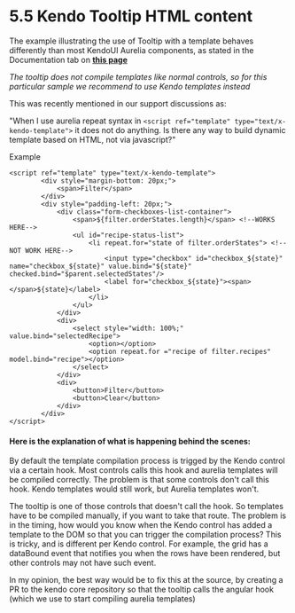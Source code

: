 # 5.5 Kendo Tooltip HTML content

The example illustrating the use of Tooltip with a template behaves differently than most KendoUI Aurelia components, as stated in the Documentation tab on **[this page](http://aurelia-ui-toolkits.github.io/demo-kendo/#/samples/tooltip/content-template)**

_The tooltip does not compile templates like normal controls, so for this particular sample we recommend to use Kendo templates instead_

This was recently mentioned in our support discussions as:

"When I use aurelia repeat syntax in `<script ref="template" type="text/x-kendo-template">` it does not do anything. Is there any way to build dynamic template based on HTML, not via javascript?"

Example
```
<script ref="template" type="text/x-kendo-template">
        <div style="margin-bottom: 20px;">
            <span>Filter</span>
        </div>
        <div style="padding-left: 20px;">
            <div class="form-checkboxes-list-container">
                <span>${filter.orderStates.length}</span> <!--WORKS HERE-->
                <ul id="recipe-status-list">
                    <li repeat.for="state of filter.orderStates"> <!--NOT WORK HERE-->
                        <input type="checkbox" id="checkbox_${state}" name="checkbox_${state}" value.bind="${state}" checked.bind="$parent.selectedStates"/>
                        <label for="checkbox_${state}"><span></span>${state}</label>
                    </li>
                </ul>
            </div>
            <div>
                <select style="width: 100%;" value.bind="selectedRecipe">
                    <option></option>
                    <option repeat.for ="recipe of filter.recipes" model.bind="recipe"></option>
                </select>
            </div>
            <div>
                <button>Filter</button>
                <button>Clear</button>
            </div>
        </div>
</script>
```

#### Here is the explanation of what is happening behind the scenes:


By default the template compilation process is trigged by the Kendo control via a certain hook. Most controls calls this hook and aurelia templates will be compiled correctly. The problem is that some controls don't call this hook. Kendo templates would still work, but Aurelia templates won't.

The tooltip is one of those controls that doesn't call the hook. So templates have to be compiled manually, if you want to take that route. The problem is in the timing, how would you know when the Kendo control has added a template to the DOM so that you can trigger the compilation process? This is tricky, and is different per Kendo control. For example, the grid has a dataBound event that notifies you when the rows have been rendered, but other controls may not have such event.

In my opinion, the best way would be to fix this at the source, by creating a PR to the kendo core repository so that the tooltip calls the angular hook (which we use to start compiling aurelia templates)


